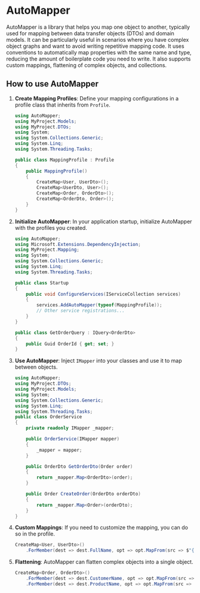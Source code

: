 # AutoMapper

AutoMapper is a library that helps you map one object to another, typically used for mapping between data transfer objects (DTOs) and domain models. It can be particularly useful in scenarios where you have complex object graphs and want to avoid writing repetitive mapping code.
It uses conventions to automatically map properties with the same name and type, reducing the amount of boilerplate code you need to write.
It also supports custom mappings, flattening of complex objects, and collections.


## How to use AutoMapper

1. **Create Mapping Profiles**: Define your mapping configurations in a profile class that inherits from `Profile`.

   ```csharp
   using AutoMapper;
   using MyProject.Models;
   using MyProject.DTOs;
   using System;
   using System.Collections.Generic;
   using System.Linq;
   using System.Threading.Tasks;

   public class MappingProfile : Profile
   {
       public MappingProfile()
       {
           CreateMap<User, UserDto>();
           CreateMap<UserDto, User>();
           CreateMap<Order, OrderDto>();
           CreateMap<OrderDto, Order>();
       }
   }
   ```

2. **Initialize AutoMapper**: In your application startup, initialize AutoMapper with the profiles you created.

   ```csharp
   using AutoMapper;
   using Microsoft.Extensions.DependencyInjection;
   using MyProject.Mapping;
   using System;
   using System.Collections.Generic;
   using System.Linq;
   using System.Threading.Tasks;

   public class Startup
   {
       public void ConfigureServices(IServiceCollection services)
       {
           services.AddAutoMapper(typeof(MappingProfile));
           // Other service registrations...
       }
   }

   public class GetOrderQuery : IQuery<OrderDto>
   {
       public Guid OrderId { get; set; }
   }
   ```

3. **Use AutoMapper**: Inject `IMapper` into your classes and use it to map between objects.

   ```csharp
   using AutoMapper;
   using MyProject.DTOs;
   using MyProject.Models;
   using System;
   using System.Collections.Generic;
   using System.Linq;
   using System.Threading.Tasks;
   public class OrderService
   {
       private readonly IMapper _mapper;

       public OrderService(IMapper mapper)
       {
           _mapper = mapper;
       }

       public OrderDto GetOrderDto(Order order)
       {
           return _mapper.Map<OrderDto>(order);
       }

       public Order CreateOrder(OrderDto orderDto)
       {
           return _mapper.Map<Order>(orderDto);
       }
   }
   ```
4. **Custom Mappings**: If you need to customize the mapping, you can do so in the profile.

   ```csharp
   CreateMap<User, UserDto>()
       .ForMember(dest => dest.FullName, opt => opt.MapFrom(src => $"{src.FirstName} {src.LastName}"));
   ```
5. **Flattening**: AutoMapper can flatten complex objects into a single object.

   ```csharp
   CreateMap<Order, OrderDto>()
       .ForMember(dest => dest.CustomerName, opt => opt.MapFrom(src => src.Customer.Name))
       .ForMember(dest => dest.ProductName, opt => opt.MapFrom(src => src.Product.Name));
   ```